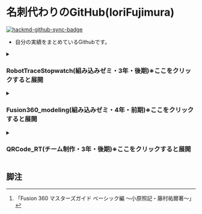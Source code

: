 # 名刺代わりのGitHub(IoriFujimura)

[![hackmd-github-sync-badge](https://hackmd.io/S2YPlCf6Skm6G75rnTZXmA/badge)](https://hackmd.io/S2YPlCf6Skm6G75rnTZXmA)

* 自分の実績をまとめているGithubです。

<details>
<summary>
 
### RobotTraceStopwatch(組み込みゼミ・3年・後期)※ここをクリックすると展開
</summary>

* ゼミの時間に作成したロボトレースの計測を行うストップウォッチです。

https://user-images.githubusercontent.com/93113173/163949635-5f38c89b-0748-44c6-abf3-5626e1b6e049.mp4
</details>

<details>
<summary>
 
### Fusion360_modeling(組み込みゼミ・4年・前期)※ここをクリックすると展開
</summary>

* Fusion360の機能を用いた3Dモデルの作成を行っています。
* 教科書[^1]で基本的なコマンドや機能について学び、基礎的な知識を身に着けています。
* 学んだことを活かしてロボトレースの本体の修正を行っています。
<br>※本体は前任者がFreeCadでモデリングを行っていたので、Fusion360に合った形に変更しています。

![micromous-body](https://user-images.githubusercontent.com/93113173/164351714-6b62d7c4-60fe-43bc-b9cc-2c84f67e487e.png)
<img src="https://user-images.githubusercontent.com/93113173/164351725-d3e2818b-257a-49f9-b981-6e8f7fe5d66b.png" width="50%">
</details>

<details>
<summary>
 
### QRCode_RT(チーム制作・3年・後期)※ここをクリックすると展開
</summary>

* QRコードを読み取って翻訳するアプリです。
* 文字の読み取りは画像認識(OCR)で行うことが可能になりました。ただ、OCRには文章が斜めや歪んでいるとき、文字が欠損しているときに読み取ることができないという問題がありました。
* そこで、問題に対応できるQRコードに情報をデータとして受け渡すことで解決しようと試みた制作です。<br>

使用例）：
  * 看板や広告にQRコードを添えることで外国の方でも「QRCode_RT」を使用することで書かれた内容を理解できる
  * メニュー表に添えることでお客様が「QRCode_RT」を使用することで、どのようなモノか把握することができる

https://user-images.githubusercontent.com/93113173/163839920-329fb6c4-8458-4163-9eab-7b5bd4e8115f.mp4
</details>


## 脚注
[^1]:「Fusion 360 マスターズガイド ベーシック編 ～小原照記・藤村祐爾著～」
